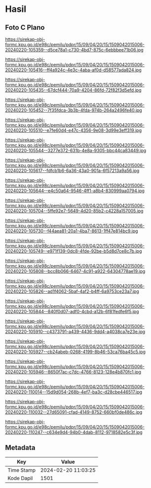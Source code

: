# Hasil

## Foto C Plano

https://sirekap-obj-formc.kpu.go.id/e98c/pemilu/pdpr/15/09/04/20/15/1509042015006-20240220-105359--d5ce78a1-c730-4bd7-875c-6ebbbee71b06.jpg

https://sirekap-obj-formc.kpu.go.id/e98c/pemilu/pdpr/15/09/04/20/15/1509042015006-20240220-105416--ff4a924c-4e3c-4aba-af0d-d58577ada824.jpg

https://sirekap-obj-formc.kpu.go.id/e98c/pemilu/pdpr/15/09/04/20/15/1509042015006-20240220-105435--67dcf444-70a9-4204-86fd-72f82f3d5efd.jpg

https://sirekap-obj-formc.kpu.go.id/e98c/pemilu/pdpr/15/09/04/20/15/1509042015006-20240220-105452--7f35fdca-3b3b-4fda-974b-264a2496fe40.jpg

https://sirekap-obj-formc.kpu.go.id/e98c/pemilu/pdpr/15/09/04/20/15/1509042015006-20240220-105510--e7fe60d4-e47c-4356-9e08-3d99e3eff319.jpg

https://sirekap-obj-formc.kpu.go.id/e98c/pemilu/pdpr/15/09/04/20/15/1509042015006-20240220-105544--3277e372-631b-4e8a-9305-bbc44ca83449.jpg

https://sirekap-obj-formc.kpu.go.id/e98c/pemilu/pdpr/15/09/04/20/15/1509042015006-20240220-105617--fdfcb1b6-6a36-43a0-901a-6f57213a9a56.jpg

https://sirekap-obj-formc.kpu.go.id/e98c/pemilu/pdpr/15/09/04/20/15/1509042015006-20240220-105644--e4c50a64-9546-4ff1-a8b4-830999aa0794.jpg

https://sirekap-obj-formc.kpu.go.id/e98c/pemilu/pdpr/15/09/04/20/15/1509042015006-20240220-105704--5ffe92e7-5649-4d20-85b2-c4228a157005.jpg

https://sirekap-obj-formc.kpu.go.id/e98c/pemilu/pdpr/15/09/04/20/15/1509042015006-20240220-105730--f44aea81-20a1-4ba7-8613-1ff47e814bc9.jpg

https://sirekap-obj-formc.kpu.go.id/e98c/pemilu/pdpr/15/09/04/20/15/1509042015006-20240220-105749--e971f139-0dc8-4fde-92be-b5d8d7ce8c7b.jpg

https://sirekap-obj-formc.kpu.go.id/e98c/pemilu/pdpr/15/09/04/20/15/1509042015006-20240220-105808--bcc8b066-6467-4c91-a922-64304778ae19.jpg

https://sirekap-obj-formc.kpu.go.id/e98c/pemilu/pdpr/15/09/04/20/15/1509042015006-20240220-105826--ad1f4062-5baf-4af2-b4ff-6a9753ce23a7.jpg

https://sirekap-obj-formc.kpu.go.id/e98c/pemilu/pdpr/15/09/04/20/15/1509042015006-20240220-105844--840f0d07-adf0-4cbd-a12b-6f81fedfe6f5.jpg

https://sirekap-obj-formc.kpu.go.id/e98c/pemilu/pdpr/15/09/04/20/15/1509042015006-20240220-105910--c4373791-a439-4436-9dd4-a4038ca7e23e.jpg

https://sirekap-obj-formc.kpu.go.id/e98c/pemilu/pdpr/15/09/04/20/15/1509042015006-20240220-105927--cb24abeb-0268-4199-8b46-53ca76ba45c5.jpg

https://sirekap-obj-formc.kpu.go.id/e98c/pemilu/pdpr/15/09/04/20/15/1509042015006-20240220-105946--8650f7ac-c7dc-4766-8123-128e4b870fc1.jpg

https://sirekap-obj-formc.kpu.go.id/e98c/pemilu/pdpr/15/09/04/20/15/1509042015006-20240220-110014--15d9d054-268b-4ef7-ba3c-d28cbe446517.jpg

https://sirekap-obj-formc.kpu.go.id/e98c/pemilu/pdpr/15/09/04/20/15/1509042015006-20240220-110032--27d65091-cfad-4149-8752-660bf0de486c.jpg

https://sirekap-obj-formc.kpu.go.id/e98c/pemilu/pdpr/15/09/04/20/15/1509042015006-20240220-110247--c634e9d4-94b0-4dab-8112-9718582e5c3f.jpg


## Metadata

| Key        | Value               |
| ---------- | ------------------- |
| Time Stamp | 2024-02-20 11:03:25 |
| Kode Dapil | 1501                |



